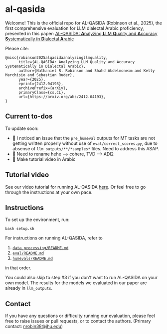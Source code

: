 # al-qasida

Welcome! This is the official repo for AL-QASIDA (Robinson et al., 2025), 
the first comprehensive evaluation for LLM dialectal Arabic proficiency, presented in 
this paper: 
[AL-QASIDA: **A**nalyzing **L**LM **Q**uality and **A**ccuracy **S**ystematically **i**n **D**ialectal **A**rabic](https://arxiv.org/abs/2412.04193)

Please cite:

```
@misc{robinson2025alqasidaanalyzingllmquality,
      title={AL-QASIDA: Analyzing LLM Quality and Accuracy Systematically in Dialectal Arabic},
      author={Nathaniel R. Robinson and Shahd Abdelmoneim and Kelly Marchisio and Sebastian Ruder},
      year={2025},
      eprint={2412.04193},
      archivePrefix={arXiv},
      primaryClass={cs.CL},
      url={https://arxiv.org/abs/2412.04193},
}
```

## Current to-dos 

To update soon:
- 🚧 I noticed an issue that the `pre_humeval` outputs for MT tasks are not getting written properly without use of `eval/correct_scores.py`, due to absense of `llm_outputs/**/*samples*` files. Need to address this ASAP.
- 🚧 Need to rename hehe --> cohere, TVD --> ADI2
- 🚧 Make tutorial video in Arabic

## Tutorial video

See our video tutorial for running AL-QASIDA [here](https://youtu.be/_BVEitNmtCI). Or feel free to go through the instructions at your own pace. 

## Instructions

To set up the environment, run:

```
bash setup.sh
```

For instructions on running AL-QASIDA, refer to 

1. [`data_processing/README.md`](data_processing/README.md)
2. [`eval/README.md`](eval/README.md)
3. [`humevals/README.md`](humevals/README.md)

in that order. 

You could also skip to step #3 if you don't want to run AL-QASIDA on your own model. 
The results for the models we evaluated in our paper are already in `llm_outputs`.

## Contact 

If you have any questions or difficulty running our evaluation, please feel free to raise issues or 
pull requests, or to contact the authors. 
(Primary contact: [nrobin38@jhu.edu](mailto:nrobin38@jhu.edu))
